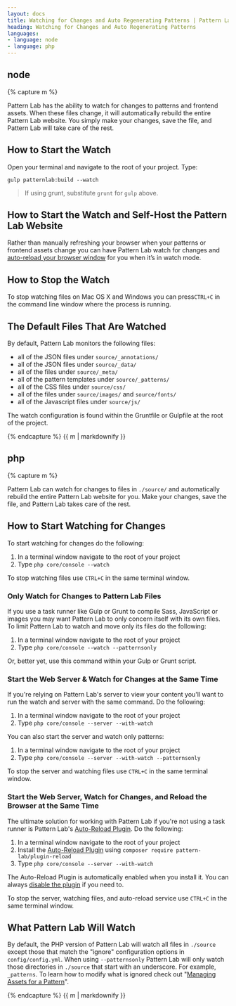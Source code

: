 ```yaml
---
layout: docs
title: Watching for Changes and Auto Regenerating Patterns | Pattern Lab
heading: Watching for Changes and Auto Regenerating Patterns
languages:
- language: node
- language: php
---
```


<!--- start node -->

<div class="tabs__panel" id="node">
<h2 class="language-title">node</h2>

{% capture m %}

Pattern Lab has the ability to watch for changes to patterns and frontend assets. When these files change, it will automatically rebuild the entire Pattern Lab website. You simply make your changes, save the file, and Pattern Lab will take care of the rest.

## How to Start the Watch

Open your terminal and navigate to the root of your project. Type:

```
gulp patternlab:build --watch
```

> If using grunt, substitute `grunt` for `gulp` above.

## How to Start the Watch and Self-Host the Pattern Lab Website

Rather than manually refreshing your browser when your patterns or frontend assets change you can have Pattern Lab watch for changes and [auto-reload your browser window](/docs/viewing-patterns.html#node) for you when it’s in watch mode.

## How to Stop the Watch

To stop watching files on Mac OS X and Windows you can press`CTRL+C` in the command line window where the process is running.

## The Default Files That Are Watched

By default, Pattern Lab monitors the following files:

* all of the JSON files under `source/_annotations/`
* all of the JSON files under `source/_data/`
* all of the files under `source/_meta/`
* all of the pattern templates under `source/_patterns/`
* all of the CSS files under `source/css/`
* all of the files under `source/images/` and `source/fonts/`
* all of the Javascript files under `source/js/`

The watch configuration is found within the Gruntfile or Gulpfile at the root of the project.

{% endcapture %}
{{ m | markdownify }}

</div>

<!--- end node -->

<!--- start php -->

<div class="tabs__panel" id="php">
<h2 class="language-title">php</h2>

{% capture m %}

Pattern Lab can watch for changes to files in `./source/` and automatically rebuild the entire Pattern Lab website for you. Make your changes, save the file, and Pattern Lab takes care of the rest.

## How to Start Watching for Changes

To start watching for changes do the following:

1. In a terminal window navigate to the root of your project
2. Type `php core/console --watch`

To stop watching files use `CTRL+C` in the same terminal window.

### Only Watch for Changes to Pattern Lab Files

If you use a task runner like Gulp or Grunt to compile Sass, JavaScript or images you may want Pattern Lab to only concern itself with its own files. To limit Pattern Lab to watch and move only its files do the following:

1. In a terminal window navigate to the root of your project
2. Type `php core/console --watch --patternsonly`

Or, better yet, use this command within your Gulp or Grunt script.

### Start the Web Server & Watch for Changes at the Same Time

If you're relying on Pattern Lab's server to view your content you'll want to run the watch and server with the same command. Do the following:

1. In a terminal window navigate to the root of your project
2. Type `php core/console --server --with-watch`

You can also start the server and watch only patterns:

1. In a terminal window navigate to the root of your project
2. Type `php core/console --server --with-watch --patternsonly`

To stop the server and watching files use `CTRL+C` in the same terminal window.

### Start the Web Server, Watch for Changes, and Reload the Browser at the Same Time

The ultimate solution for working with Pattern Lab if you're not using a task runner is Pattern Lab's [Auto-Reload Plugin](https://github.com/pattern-lab/plugin-php-reload). Do the following:

1. In a terminal window navigate to the root of your project
2. Install the [Auto-Reload Plugin](https://github.com/pattern-lab/plugin-php-reload) using `composer require pattern-lab/plugin-reload`
3. Type `php core/console --server --with-watch`

The Auto-Reload Plugin is automatically enabled when you install it. You can always [disable the plugin](https://github.com/pattern-lab/plugin-php-reload#disabling-the-plugin) if you need to.

To stop the server, watching files, and auto-reload service use `CTRL+C` in the same terminal window.

## What Pattern Lab Will Watch

By default, the PHP version of Pattern Lab will watch all files in `./source` except those that match the "ignore" configuration options in `config/config.yml`. When using `--patternsonly` Pattern Lab will only watch those directories in `./source` that start with an underscore. For example, `_patterns`. To learn how to modify what is ignored check out "[Managing Assets for a Pattern](/docs/pattern-managing-assets.html)".

{% endcapture %}
{{ m | markdownify }}

</div>

<!--- end php -->
